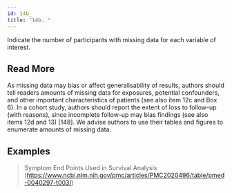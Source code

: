 ```yaml
---
id: 14b_
title: "14b. "
---
```

Indicate the number of participants with missing data for each variable of interest.

## Read More

As missing data may bias or affect generalisability of results, authors should tell readers amounts of missing data for exposures, potential confounders, and other important characteristics of patients (see also item 12c and Box 6). In a cohort study, authors should report the extent of loss to follow-up (with reasons), since incomplete follow-up may bias findings (see also items 12d and 13) [148]. We advise authors to use their tables and figures to enumerate amounts of missing data.



## Examples

> Symptom End Points Used in Survival Analysis (https://www.ncbi.nlm.nih.gov/pmc/articles/PMC2020496/table/pmed-0040297-t003/)